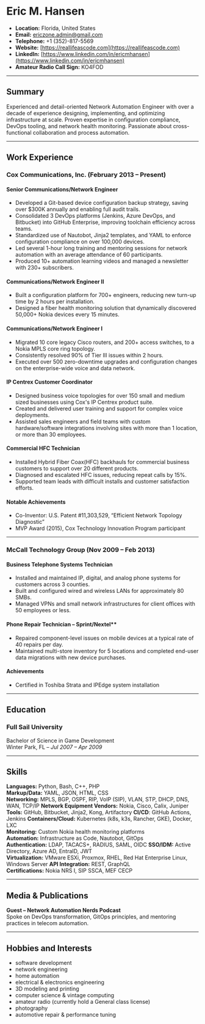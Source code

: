 # Eric M. Hansen

- **Location:** Florida, United States
- **Email:** [ericzone.admin@gmail.com](mailto:ericzone.admin@gmail.com)
- **Telephone:** +1 (352)-817-5569
- **Website:** [https://reallifeascode.com](https://reallifeascode.com)
- **LinkedIn:** [https://www.linkedin.com/in/ericmhansen](https://www.linkedin.com/in/ericmhansen)
- **Amateur Radio Call Sign:** KO4FOD

---

## Summary

Experienced and detail-oriented Network Automation Engineer with over a decade of experience designing, implementing, and optimizing infrastructure at scale. Proven expertise in configuration compliance, DevOps tooling, and network health monitoring. Passionate about cross-functional collaboration and process automation.

---

## Work Experience

### Cox Communications, Inc. (February 2013 – Present)

#### Senior Communications/Network Engineer

- Developed a Git-based device configuration backup strategy, saving over $300K annually and enabling full audit trails.
- Consolidated 3 DevOps platforms (Jenkins, Azure DevOps, and Bitbucket) into GitHub Enterprise, improving toolchain efficiency across teams.
- Standardized use of Nautobot, Jinja2 templates, and YAML to enforce configuration compliance on over 100,000 devices.
- Led several 1-hour long training and mentoring sessions for network automation with an average attendance of 60 participants.
- Produced 10+ automation learning videos and managed a newsletter with 230+ subscribers.

#### Communications/Network Engineer II

- Built a configuration platform for 700+ engineers, reducing new turn-up time by 2 hours per installation.
- Designed a fiber health monitoring solution that dynamically discovered 50,000+ Nokia devices every 15 minutes.

#### Communications/Network Engineer I

- Migrated 10 core legacy Cisco routers, and 200+ access switches, to a Nokia MPLS core ring topology.
- Consistently resolved 90% of Tier III issues within 2 hours.
- Executed over 500 zero-downtime upgrades and configuration changes on the enterprise-wide voice and data network.

#### IP Centrex Customer Coordinator

- Designed business voice topologies for over 150 small and medium sized businesses using Cox's IP Centrex product suite.
- Created and delivered user training and support for complex voice deployments.
- Assisted sales engineers and field teams with custom hardware/software integrations involving sites with more than 1 location, or more than 30 employees.

#### Commercial HFC Technician

- Installed Hybrid Fiber Coax(HFC) backhauls for commercial business customers to support over 20 different products.
- Diagnosed and escalated HFC issues, reducing repeat calls by 15%.
- Supported team leads with difficult installs and customer satisfaction efforts.

#### Notable Achievements

- Co-Inventor: U.S. Patent #11,303,529, “Efficient Network Topology Diagnostic”
- MVP Award (2015), Cox Technology Innovation Program participant

---

### McCall Technology Group (Nov 2009 – Feb 2013)

#### Business Telephone Systems Technician

- Installed and maintained IP, digital, and analog phone systems for customers across 3 counties.
- Built and configured wired and wireless LANs for approximately 80 SMBs.
- Managed VPNs and small network infrastructures for client offices with 50 employees or less.

#### Phone Repair Technician – Sprint/Nextel**

- Repaired component-level issues on mobile devices at a typical rate of 40 repairs per day.
- Maintained multi-store inventory for 5 locations and completed end-user data migrations with new device purchases.

#### Achievements

- Certified in Toshiba Strata and IPEdge system installation

---

## Education

### Full Sail University

Bachelor of Science in Game Development  
Winter Park, FL – *Jul 2007 – Apr 2009*

---

## Skills

**Languages:** Python, Bash, C++, PHP  
**Markup/Data:** YAML, JSON, HTML, CSS  
**Networking:** MPLS, BGP, OSPF, RIP, VoIP (SIP), VLAN, STP, DHCP, DNS, WAN, TCP/IP
**Network Equipment Vendors:** Nokia, Cisco, Calix, Juniper
**Tools:** GitHub, Bitbucket, Jinja2, Kong, Artifactory
**CI/CD**: GitHub Actions, Jenkins
**Containers/Cloud:** Kubernetes (k8s, k3s, Rancher, GKE), Docker, LXC  
**Monitoring:** Custom Nokia health monitoring platforms  
**Automation:** Infrastructure as Code, Nautobot, GitOps  
**Authentication:** LDAP, TACACS+, RADIUS, SAML, OIDC
**SSO/IDM:** Active Directory, Azure AD, EntraID, JWT  
**Virtualization:** VMware ESXi, Proxmox, RHEL, Red Hat Enterprise Linux, Windows Server
**API Integration:** REST, GraphQL  
**Certifications:** Nokia NRS I, SIP SSCA, MEF CECP

---

## Media & Publications

**Guest – Network Automation Nerds Podcast**  
Spoke on DevOps transformation, GitOps principles, and mentoring practices in telecom automation.

---

## Hobbies and Interests

- software development
- network engineering
- home automation
- electrical & electronics engineering
- 3D modeling and printing
- computer science & vintage computing
- amateur radio (currently hold a General class license)
- photography
- automotive repair & performance tuning
